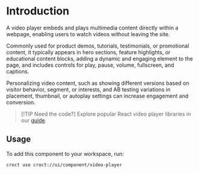 # Introduction

A video player embeds and plays multimedia content directly within a webpage, enabling users to watch videos without
leaving the site.

Commonly used for product demos, tutorials, testimonials, or promotional content, it typically appears in hero sections,
feature highlights, or educational content blocks, adding a dynamic and engaging element to the page, and includes
controls for play, pause, volume, fullscreen, and captions.

Personalizing video content, such as showing different versions based on visitor behavior, segment, or interests, and
AB testing variations in placement, thumbnail, or autoplay settings can increase engagement and conversion.

> [!TIP Need the code?]
> Explore popular React video player libraries in our [guide](https://blog.croct.com/post/best-react-video-libraries).

## Usage

To add this component to your workspace, run:

```croct-cmd
croct use croct://ui/component/video-player
```
